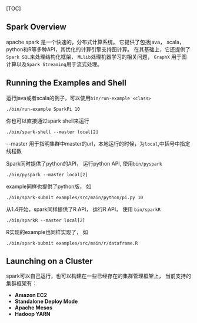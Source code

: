 [TOC]

## Spark Overview

apache spark 是一个快速的，分布式计算系统。 它提供了包括java， scala， python和R等多种API，其优化的计算引擎支持图计算。 在其基础上，它还提供了``Spark SQL``来处理结构化框架， ``MLlib``处理机器学习的相关问题， ``GraphX`` 用于图计算以及``Spark Streaming``用于流式处理。

## Running the Examples and Shell

运行java或者scala的例子，可以使用``bin/run-example <class>`` 

    ./bin/run-example SparkPi 10

你也可以直接通过spark shell来运行

    ./bin/spark-shell --master local[2]

--master 用于指明集群中master的url，本地运行的时候，为``local``,中括号中指定线程数

Spark同时提供了python的API， 运行python API, 使用``bin/pyspark``
 
    ./bin/pyspark --master local[2]

example同样也提供了python版， 如

    ./bin/spark-submit examples/src/main/python/pi.py 10

从1.4开始，spark同样提供了R API， 运行R API， 使用 ``bin/sparkR``

    ./bin/sparkR --master local[2]

R实现的example也同样实现了， 如

    ./bin/spark-submit examples/src/main/r/dataframe.R

## Launching on a Cluster

spark可以自己运行，也可以构建在一些已经存在的集群管理框架上， 当前支持的集群框架有：

+ **Amazon EC2** 
+ **Standalone Deploy Mode**
+ **Apache Mesos**
+ **Hadoop YARN**

